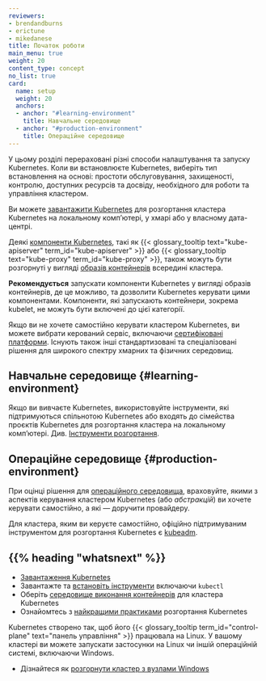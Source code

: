 ```yaml
---
reviewers:
- brendandburns
- erictune
- mikedanese
title: Початок роботи
main_menu: true
weight: 20
content_type: concept
no_list: true
card:
  name: setup
  weight: 20
  anchors:
  - anchor: "#learning-environment"
    title: Навчальне середовище
  - anchor: "#production-environment"
    title: Операційне середовище
---
```


<!-- overview -->

У цьому розділі перераховані різні способи налаштування та запуску Kubernetes. Коли ви встановлюєте Kubernetes, виберіть тип встановлення на основі: простоти обслуговування, захищеності, контролю, доступних ресурсів та досвіду, необхідного для роботи та управління кластером.

Ви можете [завантажити Kubernetes](/releases/download/) для розгортання кластера Kubernetes на локальному компʼютері, у хмарі або у власному дата-центрі.

Деякі [компоненти Kubernetes](/uk/docs/concepts/overview/components/), такі як {{< glossary_tooltip text="kube-apiserver" term_id="kube-apiserver" >}} або {{< glossary_tooltip text="kube-proxy" term_id="kube-proxy" >}}, також можуть бути розгорнуті у вигляді [образів контейнерів](/releases/download/#container-images) всередині кластера.

**Рекомендується** запускати компоненти Kubernetes у вигляді образів контейнерів, де це можливо, та дозволити Kubernetes керувати цими компонентами. Компоненти, які запускають контейнери, зокрема kubelet, не можуть бути включені до цієї категорії.

Якщо ви не хочете самостійно керувати кластером Kubernetes, ви можете вибрати керований сервіс, включаючи [сертифіковані платформи](/uk/docs/setup/production-environment/turnkey-solutions/). Існують також інші стандартизовані та спеціалізовані рішення для широкого спектру хмарних та фізичних середовищ.

<!-- body -->

## Навчальне середовище {#learning-environment}

Якщо ви вивчаєте Kubernetes, використовуйте інструменти, які підтримуються спільнотою Kubernetes або входять до сімейства проєктів Kubernetes для розгортання кластера на локальному компʼютері. Див. [Інструменти розгортання](/uk/docs/tasks/tools/).

## Операційне середовище {#production-environment}

При оцінці рішення для [операційного середовища](/uk/docs/setup/production-environment/), враховуйте, якими з аспектів керування кластером Kubernetes (або *абстракцій*) ви хочете керувати самостійно, а які — доручити провайдеру.

Для кластера, яким ви керуєте самостійно, офіційно підтримуваним інструментом для розгортання Kubernetes є [kubeadm](/uk/docs/setup/production-environment/tools/kubeadm/).

## {{% heading "whatsnext" %}}

- [Завантаження Kubernetes](/releases/download/)
- Завантажте та [встановіть інструменти](/uk/docs/tasks/tools/) включаючи `kubectl`
- Оберіть [середовище виконання контейнерів](/uk/docs/setup/production-environment/container-runtimes/) для кластера Kubernetes
- Ознайомтесь з [найкращими практиками](/uk/docs/setup/best-practices/) розгортання Kubernetes

Kubernetes створено так, щоб його {{< glossary_tooltip term_id="control-plane" text="панель управління" >}} працювала на Linux. У вашому кластері ви можете запускати застосунки на Linux чи іншій операційній системі, включаючи Windows.

- Дізнайтеся як [розгорнути кластер з вузлами Windows](/uk/docs/concepts/windows/)

